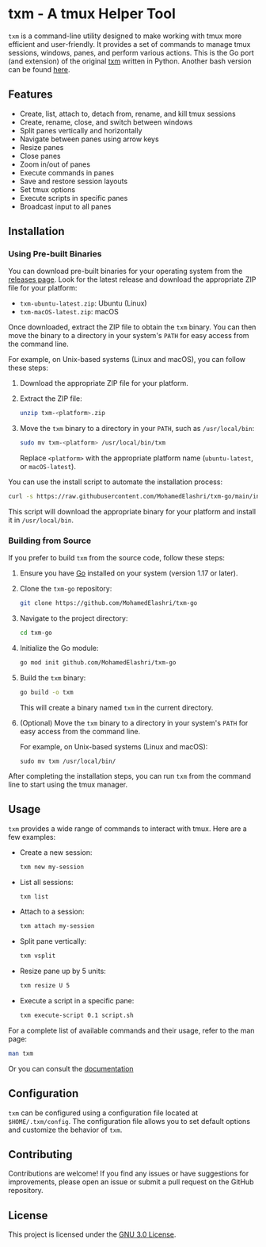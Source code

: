 # txm - A tmux Helper Tool

`txm` is a command-line utility designed to make working with tmux more efficient and user-friendly. It provides a set of commands to manage tmux sessions, windows, panes, and perform various actions. This is the Go port (and extension) of the original [txm](https://github.com/MohamedElashri/txm) written in Python. Another bash version can be found [here](https://github.com/MohamedElashri/txm-bash).

## Features

- Create, list, attach to, detach from, rename, and kill tmux sessions
- Create, rename, close, and switch between windows
- Split panes vertically and horizontally
- Navigate between panes using arrow keys
- Resize panes
- Close panes
- Zoom in/out of panes
- Execute commands in panes
- Save and restore session layouts
- Set tmux options
- Execute scripts in specific panes
- Broadcast input to all panes

## Installation

### Using Pre-built Binaries

You can download pre-built binaries for your operating system from the [releases page](https://github.com/MohamedElashri/txm-go/releases). Look for the latest release and download the appropriate ZIP file for your platform:

- `txm-ubuntu-latest.zip`: Ubuntu (Linux)
- `txm-macOS-latest.zip`: macOS

Once downloaded, extract the ZIP file to obtain the `txm` binary. You can then move the binary to a directory in your system's `PATH` for easy access from the command line.

For example, on Unix-based systems (Linux and macOS), you can follow these steps:

1. Download the appropriate ZIP file for your platform.
2. Extract the ZIP file:

   ```bash
   unzip txm-<platform>.zip
   ```
3. Move the `txm` binary to a directory in your `PATH`, such as `/usr/local/bin`:

   ```bash
   sudo mv txm-<platform> /usr/local/bin/txm
   ```
   Replace `<platform>` with the appropriate platform name (`ubuntu-latest`, or `macOS-latest`).


You can use the install script to automate the installation process:

```bash
curl -s https://raw.githubusercontent.com/MohamedElashri/txm-go/main/install.sh | bash
```

This script will download the appropriate binary for your platform and install it in `/usr/local/bin`.

### Building from Source

If you prefer to build `txm` from the source code, follow these steps:

1. Ensure you have [Go](https://golang.org/) installed on your system (version 1.17 or later).

2. Clone the `txm-go` repository:

   ```bash
   git clone https://github.com/MohamedElashri/txm-go
   ```

3. Navigate to the project directory:

   ```bash
   cd txm-go
   ```

4. Initialize the Go module:

   ```bash
   go mod init github.com/MohamedElashri/txm-go
   ```

5. Build the `txm` binary:
   
   ```bash
   go build -o txm
   ```

   This will create a binary named `txm` in the current directory.

6. (Optional) Move the `txm` binary to a directory in your system's `PATH` for easy access from the command line.

   For example, on Unix-based systems (Linux and macOS):
   ```
   sudo mv txm /usr/local/bin/
   ```

After completing the installation steps, you can run `txm` from the command line to start using the tmux manager.


## Usage

`txm` provides a wide range of commands to interact with tmux. Here are a few examples:

- Create a new session:
  ```bash
  txm new my-session
  ```

- List all sessions:
  ```bash
  txm list
  ```

- Attach to a session:
  ```bash
  txm attach my-session
  ```

- Split pane vertically:
  ```bash
  txm vsplit
  ```

- Resize pane up by 5 units:
  ```bash
  txm resize U 5
  ```

- Execute a script in a specific pane:
  ```bash
  txm execute-script 0.1 script.sh
  ```

For a complete list of available commands and their usage, refer to the man page:

```bash
man txm
```

Or you can consult the [documentation](docs.md)

## Configuration

`txm` can be configured using a configuration file located at `$HOME/.txm/config`. The configuration file allows you to set default options and customize the behavior of `txm`.

## Contributing

Contributions are welcome! If you find any issues or have suggestions for improvements, please open an issue or submit a pull request on the GitHub repository.

## License

This project is licensed under the [GNU 3.0 License](LICENSE).

